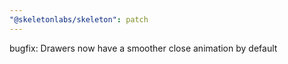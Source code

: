 ```yaml
---
"@skeletonlabs/skeleton": patch
---
```


bugfix: Drawers now have a smoother close animation by default
